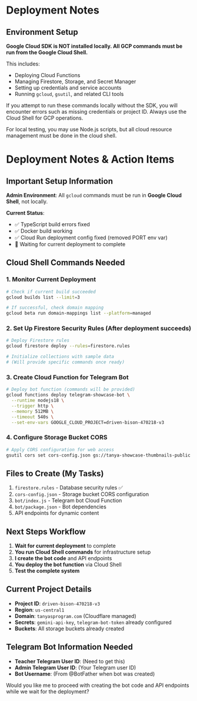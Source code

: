 # Deployment Notes

## Environment Setup

**Google Cloud SDK is NOT installed locally. All GCP commands must be run from the Google Cloud Shell.**

This includes:
- Deploying Cloud Functions
- Managing Firestore, Storage, and Secret Manager
- Setting up credentials and service accounts
- Running `gcloud`, `gsutil`, and related CLI tools

If you attempt to run these commands locally without the SDK, you will encounter errors such as missing credentials or project ID. Always use the Cloud Shell for GCP operations.

For local testing, you may use Node.js scripts, but all cloud resource management must be done in the cloud shell.
# Deployment Notes & Action Items

## Important Setup Information

**Admin Environment**: All `gcloud` commands must be run in **Google Cloud Shell**, not locally.

**Current Status**:
- ✅ TypeScript build errors fixed
- ✅ Docker build working
- ✅ Cloud Run deployment config fixed (removed PORT env var)
- 🔄 Waiting for current deployment to complete

## Cloud Shell Commands Needed

### 1. Monitor Current Deployment
```bash
# Check if current build succeeded
gcloud builds list --limit=3

# If successful, check domain mapping
gcloud beta run domain-mappings list --platform=managed
```

### 2. Set Up Firestore Security Rules (After deployment succeeds)
```bash
# Deploy Firestore rules
gcloud firestore deploy --rules=firestore.rules

# Initialize collections with sample data
# (Will provide specific commands once ready)
```

### 3. Create Cloud Function for Telegram Bot
```bash
# Deploy bot function (commands will be provided)
gcloud functions deploy telegram-showcase-bot \
  --runtime nodejs18 \
  --trigger http \
  --memory 512MB \
  --timeout 540s \
  --set-env-vars GOOGLE_CLOUD_PROJECT=driven-bison-470218-v3
```

### 4. Configure Storage Bucket CORS
```bash
# Apply CORS configuration for web access
gsutil cors set cors-config.json gs://tanya-showcase-thumbnails-public
```

## Files to Create (My Tasks)

1. `firestore.rules` - Database security rules ✅
2. `cors-config.json` - Storage bucket CORS configuration
3. `bot/index.js` - Telegram bot Cloud Function
4. `bot/package.json` - Bot dependencies
5. API endpoints for dynamic content

## Next Steps Workflow

1. **Wait for current deployment** to complete
2. **You run Cloud Shell commands** for infrastructure setup
3. **I create the bot code** and API endpoints
4. **You deploy the bot function** via Cloud Shell
5. **Test the complete system**

## Current Project Details

- **Project ID**: `driven-bison-470218-v3`
- **Region**: `us-central1`
- **Domain**: `tanyasprogram.com` (Cloudflare managed)
- **Secrets**: `gemini-api-key`, `telegram-bot-token` already configured
- **Buckets**: All storage buckets already created

## Telegram Bot Information Needed

- **Teacher Telegram User ID**: (Need to get this)
- **Admin Telegram User ID**: (Your Telegram user ID)
- **Bot Username**: (From @BotFather when bot was created)

Would you like me to proceed with creating the bot code and API endpoints while we wait for the deployment?